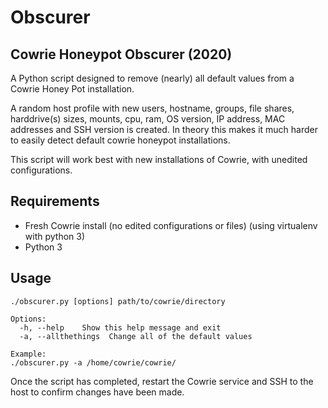 # Obscurer

## Cowrie Honeypot Obscurer (2020)

A Python script designed to remove (nearly) all default values from a Cowrie Honey Pot installation. 

A random host profile with new users, hostname, groups, file shares, harddrive(s) sizes, mounts, cpu, ram, OS version, IP address, MAC addresses and SSH version is created. In theory this makes it much harder to easily detect default cowrie honeypot installations.

This script will work best with new installations of Cowrie, with unedited configurations.

## Requirements

* Fresh Cowrie install (no edited configurations or files) (using virtualenv with python 3)
* Python 3

## Usage

```
./obscurer.py [options] path/to/cowrie/directory

Options:
  -h, --help    Show this help message and exit
  -a, --allthethings  Change all of the default values
  
Example:
./obscurer.py -a /home/cowrie/cowrie/
```

Once the script has completed, restart the Cowrie service and SSH to the host to confirm changes have been made.
